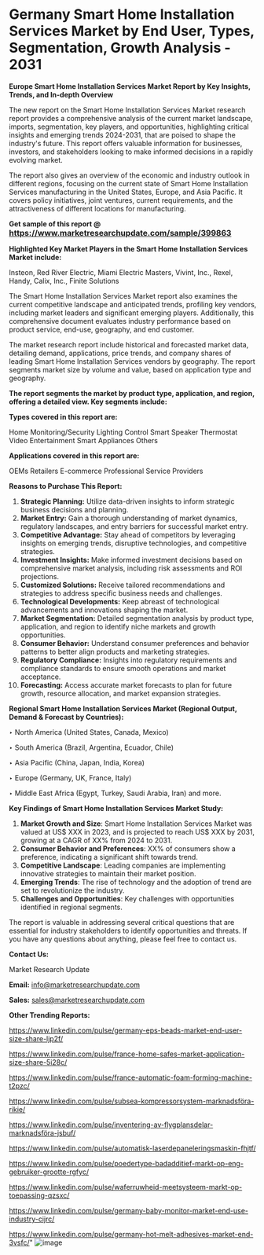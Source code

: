 # Germany Smart Home Installation Services Market by End User, Types, Segmentation, Growth Analysis - 2031

<strong>Europe Smart Home Installation Services Market Report by Key Insights, Trends, and In-depth Overview</strong>

The new report on the Smart Home Installation Services Market research report provides a comprehensive analysis of the current market landscape, imports, segmentation, key players, and opportunities, highlighting critical insights and emerging trends 2024-2031,</strong> that are poised to shape the industry's future. This report offers valuable information for businesses, investors, and stakeholders looking to make informed decisions in a rapidly evolving market.

The report also gives an overview of the economic and industry outlook in different regions, focusing on the current state of Smart Home Installation Services manufacturing in the United States, Europe, and Asia Pacific. It covers policy initiatives, joint ventures, current requirements, and the attractiveness of different locations for manufacturing.

<strong>Get sample of this report @ <a href=https://www.marketresearchupdate.com/sample/399863><font size=3 color=#0000ff>https://www.marketresearchupdate.com/sample/399863</font></a></strong>

<strong>Highlighted Key Market Players in the Smart Home Installation Services Market include:</strong>

Insteon, Red River Electric, Miami Electric Masters, Vivint, Inc., Rexel, Handy, Calix, Inc., Finite Solutions

The Smart Home Installation Services Market report also examines the current competitive landscape and anticipated trends, profiling key vendors, including market leaders and significant emerging players. Additionally, this comprehensive document evaluates industry performance based on product service, end-use, geography, and end customer.

The market research report include historical and forecasted market data, detailing demand, applications, price trends, and company shares of leading Smart Home Installation Services vendors by geography. The report segments market size by volume and value, based on application type and geography.

<strong>The report segments the market by product type, application, and region, offering a detailed view. Key segments include:</strong>

<strong>Types covered in this report are:</strong>

Home Monitoring/Security
Lighting Control
Smart Speaker
Thermostat
Video Entertainment
Smart Appliances
Others

<strong>Applications covered in this report are:</strong>

OEMs
Retailers
E-commerce
Professional Service Providers

<strong>Reasons to Purchase This Report:</strong>
<ol>
  <li><strong>Strategic Planning:</strong> Utilize data-driven insights to inform strategic business decisions and planning.</li>
  <li><strong>Market Entry:</strong> Gain a thorough understanding of market dynamics, regulatory landscapes, and entry barriers for successful market entry.</li>
  <li><strong>Competitive Advantage:</strong> Stay ahead of competitors by leveraging insights on emerging trends, disruptive technologies, and competitive strategies.</li>
  <li><strong>Investment Insights:</strong> Make informed investment decisions based on comprehensive market analysis, including risk assessments and ROI projections.</li>
  <li><strong>Customized Solutions:</strong> Receive tailored recommendations and strategies to address specific business needs and challenges.</li>
  <li><strong>Technological Developments:</strong> Keep abreast of technological advancements and innovations shaping the market.</li>
  <li><strong>Market Segmentation:</strong> Detailed segmentation analysis by product type, application, and region to identify niche markets and growth opportunities.</li>
  <li><strong>Consumer Behavior:</strong> Understand consumer preferences and behavior patterns to better align products and marketing strategies.</li>
  <li><strong>Regulatory Compliance:</strong> Insights into regulatory requirements and compliance standards to ensure smooth operations and market acceptance.</li>
  <li><strong>Forecasting:</strong> Access accurate market forecasts to plan for future growth, resource allocation, and market expansion strategies.</li>
</ol>

<strong>Regional Smart Home Installation Services Market (Regional Output, Demand &amp; Forecast by Countries):</strong>

‣ North America (United States, Canada, Mexico)

‣ South America (Brazil, Argentina, Ecuador, Chile)

‣ Asia Pacific (China, Japan, India, Korea)

‣ Europe (Germany, UK, France, Italy)

‣ Middle East Africa (Egypt, Turkey, Saudi Arabia, Iran) and more.

<strong>Key Findings of Smart Home Installation Services Market Study:</strong>
<ol>
  <li><strong>Market Growth and Size</strong>: Smart Home Installation Services Market was valued at US$ XXX in 2023, and is projected to reach US$ XXX by 2031, growing at a CAGR of XX% from 2024 to 2031.</li>
  <li><strong>Consumer Behavior and Preferences</strong>: XX% of consumers show a preference, indicating a significant shift towards trend.</li>
  <li><strong>Competitive Landscape</strong>: Leading companies are implementing innovative strategies to maintain their market position.</li>
  <li><strong>Emerging Trends</strong>: The rise of technology and the adoption of trend are set to revolutionize the industry.</li>
  <li><strong>Challenges and Opportunities</strong>: Key challenges with opportunities identified in regional segments.</li>
</ol>

The report is valuable in addressing several critical questions that are essential for industry stakeholders to identify opportunities and threats. If you have any questions about anything, please feel free to contact us.

<strong>Contact Us:</strong>

Market Research Update

<strong>Email:</strong> info@marketresearchupdate.com

<strong>Sales:</strong> sales@marketresearchupdate.com

<strong>Other Trending Reports:</strong>

<a href=https://www.linkedin.com/pulse/germany-eps-beads-market-end-user-size-share-ljp2f/>https://www.linkedin.com/pulse/germany-eps-beads-market-end-user-size-share-ljp2f/</a>

<a href=https://www.linkedin.com/pulse/france-home-safes-market-application-size-share-5i28c/>https://www.linkedin.com/pulse/france-home-safes-market-application-size-share-5i28c/</a>

<a href=https://www.linkedin.com/pulse/france-automatic-foam-forming-machine-t2pzc/>https://www.linkedin.com/pulse/france-automatic-foam-forming-machine-t2pzc/</a>

<a href=https://www.linkedin.com/pulse/subsea-kompressorsystem-marknadsföra-rikie/>https://www.linkedin.com/pulse/subsea-kompressorsystem-marknadsföra-rikie/</a>

<a href=https://www.linkedin.com/pulse/inventering-av-flygplansdelar-marknadsföra-jsbuf/>https://www.linkedin.com/pulse/inventering-av-flygplansdelar-marknadsföra-jsbuf/</a>

<a href=https://www.linkedin.com/pulse/automatisk-laserdepaneleringsmaskin-fhjtf/>https://www.linkedin.com/pulse/automatisk-laserdepaneleringsmaskin-fhjtf/</a>

<a href=https://www.linkedin.com/pulse/poedertype-badadditief-markt-op-eng-gebruiker-grootte-rgfyc/>https://www.linkedin.com/pulse/poedertype-badadditief-markt-op-eng-gebruiker-grootte-rgfyc/</a>

<a href=https://www.linkedin.com/pulse/waferruwheid-meetsysteem-markt-op-toepassing-qzsxc/>https://www.linkedin.com/pulse/waferruwheid-meetsysteem-markt-op-toepassing-qzsxc/</a>

<a href=https://www.linkedin.com/pulse/germany-baby-monitor-market-end-use-industry-cijrc/>https://www.linkedin.com/pulse/germany-baby-monitor-market-end-use-industry-cijrc/</a>

<a href=https://www.linkedin.com/pulse/germany-hot-melt-adhesives-market-end-3vsfc/>https://www.linkedin.com/pulse/germany-hot-melt-adhesives-market-end-3vsfc/</a>"
![image](https://github.com/user-attachments/assets/fe2be263-bfcd-4ab1-a0d4-aa3341e93eef)
